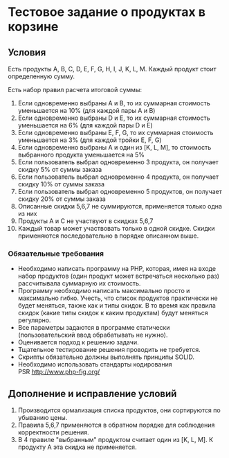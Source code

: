 # Тестовое задание о продуктах в корзине

## Условия

Есть продукты A, B, C, D, E, F, G, H, I, J, K, L, M. Каждый продукт стоит определенную сумму.

Есть набор правил расчета итоговой суммы:

1. Если одновременно выбраны А и B, то их суммарная стоимость уменьшается на 10% (для каждой пары А и B)
2. Если одновременно выбраны D и E, то их суммарная стоимость уменьшается на 6% (для каждой пары D и E)
3. Если одновременно выбраны E, F, G, то их суммарная стоимость уменьшается на 3% (для каждой тройки E, F, G)
4. Если одновременно выбраны А и один из [K, L, M], то стоимость выбранного продукта уменьшается на 5%
5. Если пользователь выбрал одновременно 3 продукта, он получает скидку 5% от суммы заказа
6. Если пользователь выбрал одновременно 4 продукта, он получает скидку 10% от суммы заказа
7. Если пользователь выбрал одновременно 5 продуктов, он получает скидку 20% от суммы заказа
8. Описанные скидки 5,6,7 не суммируются, применяется только одна из них
9. Продукты A и C не участвуют в скидках 5,6,7
10. Каждый товар может участвовать только в одной скидке. Скидки применяются последовательно в порядке описанном выше.

### Обязательные требования

- Необходимо написать программу на PHP, которая, имея на входе набор продуктов (один продукт может встречаться несколько раз) рассчитывала суммарную их стоимость.
- Программу необходимо написать максимально просто и максимально гибко. Учесть, что список продуктов практически не будет меняться, также как и типы скидок. В то время как правила скидок (какие типы скидок к каким продуктам) будут меняться регулярно.
- Все параметры задаются в программе статически (пользовательский ввод обрабатывать не нужно).
- Оценивается подход к решению задачи.
- Тщательное тестирование решения проводить не требуется.
- Скрипты обязательно должны выполнять принципы SOLID.
- Необходимо использовать стандарты кодирования PSR http://www.php-fig.org/

## Дополнение и исправление условий

1. Производится ормализация списка продуктов, они сортируются по убыванию цены.
2. Правила 5,6,7 применяются в обратном порядке для соблюдения корректности решения.
3. В 4 правиле "выбранным" продуктом считает один из [K, L, M]. К продукту А эта скидка не применяется.
